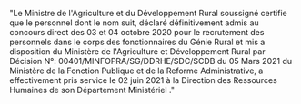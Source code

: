 "Le Ministre de l'Agriculture et du Développement Rural soussigné certifie que
le personnel dont le nom suit, déclaré définitivement admis au concours direct
des 03 et 04 octobre 2020 pour le recrutement des personnels dans le corps des
fonctionnaires du Génie Rural et mis a disposition du Ministère de
l'Agriculture et Développement Rural par Décision N°:
00401/MINFOPRA/SG/DDRHE/SDC/SCDB du 05 Mars 2021 du Ministère de la Fonction
Publique et de la Reforme Administrative, a effectivement pris service le 02
juin 2021 à la Direction des Ressources Humaines de son Département
Ministériel ."
